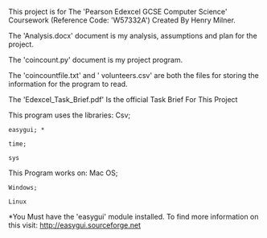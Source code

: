 This project is for The 'Pearson Edexcel GCSE Computer Science' Coursework (Reference Code: 'W57332A') Created By Henry Milner.

The 'Analysis.docx' document is my analysis, assumptions and plan for the project.
         
The 'coincount.py' document is my project program.

The 'coincountfile.txt' and ' volunteers.csv' are both the files for storing the information for the program to read.

The 'Edexcel_Task_Brief.pdf' Is the official Task Brief For This Project

This program uses the libraries:
    Csv;
    
    easygui; *
    
    time;
    
    sys
    
This Program works on:
    Mac OS;
    
    Windows;
    
    Linux
    


*You Must have the 'easygui' module installed. To find more information on this visit: http://easygui.sourceforge.net